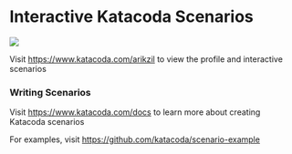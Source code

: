# Interactive Katacoda Scenarios

[![](http://shields.katacoda.com/katacoda/arikzil/count.svg)](https://www.katacoda.com/arikzil "Get your profile on Katacoda.com")

Visit https://www.katacoda.com/arikzil to view the profile and interactive scenarios

### Writing Scenarios
Visit https://www.katacoda.com/docs to learn more about creating Katacoda scenarios

For examples, visit https://github.com/katacoda/scenario-example
